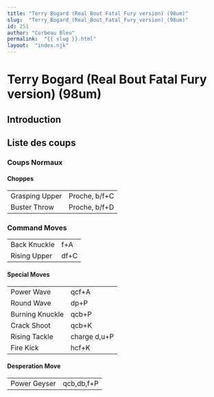 ```yaml
---
title: "Terry Bogard (Real Bout Fatal Fury version) (98um)"
slug:  "Terry_Bogard_(Real_Bout_Fatal_Fury_version)_(98um)"
id: 251
author: "Corbeau Bleu"
permalink:  "{{ slug }}.html"
layout:  "index.njk"
---
```


# Terry Bogard (Real Bout Fatal Fury version) (98um)

## Introduction

## Liste des coups

### Coups Normaux

#### Choppes

|                |               |
|----------------|---------------|
| Grasping Upper | Proche, b/f+C |
| Buster Throw   | Proche, b/f+D |

### Command Moves

|              |      |
|--------------|------|
| Back Knuckle | f+A  |
| Rising Upper | df+C |

#### Special Moves

|                 |              |
|-----------------|--------------|
| Power Wave      | qcf+A        |
| Round Wave      | dp+P         |
| Burning Knuckle | qcb+P        |
| Crack Shoot     | qcb+K        |
| Rising Tackle   | charge d,u+P |
| Fire Kick       | hcf+K        |

#### Desperation Move

|              |            |
|--------------|------------|
| Power Geyser | qcb,db,f+P |
